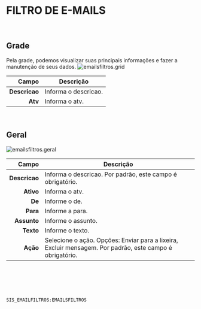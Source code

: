 # FILTRO DE E-MAILS
<br>

## Grade
Pela grade, podemos visualizar suas principais informações e fazer a manutenção de seus dados.
![emailsfiltros.grid](https://raw.githubusercontent.com/netforcews/docs-siscom/master/geral/imagens/emailsfiltros.grid.png)

Campo | Descrição
--:|---
**Descricao** | Informa o descricao.
**Atv** | Informa o atv.
<br>

## Geral
![emailsfiltros.geral](https://raw.githubusercontent.com/netforcews/docs-siscom/master/geral/imagens/emailsfiltros.geral.png)

Campo | Descrição
--:|---
**Descricao** | Informa o descricao. Por padrão, este campo é obrigatório.
**Ativo** | Informa o atv.
**De** | Informe o de.
**Para** | Informe a para.
**Assunto** | Informe o assunto.
**Texto** | Informe o texto.
**Ação** | Selecione o ação. Opções: Enviar para a lixeira, Excluir mensagem. Por padrão, este campo é obrigatório.
<br>
<br>
<br>
<br>

```SIS_EMAILFILTROS:EMAILSFILTROS```
